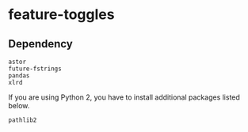 # feature-toggles

## Dependency

```text
astor
future-fstrings
pandas
xlrd
```

If you are using Python 2, you have to install additional packages listed below.

```text
pathlib2
```

